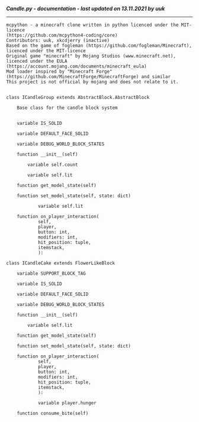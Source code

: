 ***Candle.py - documentation - last updated on 13.11.2021 by uuk***
___

    mcpython - a minecraft clone written in python licenced under the MIT-licence 
    (https://github.com/mcpython4-coding/core)
    Contributors: uuk, xkcdjerry (inactive)
    Based on the game of fogleman (https://github.com/fogleman/Minecraft), licenced under the MIT-licence
    Original game "minecraft" by Mojang Studios (www.minecraft.net), licenced under the EULA
    (https://account.mojang.com/documents/minecraft_eula)
    Mod loader inspired by "Minecraft Forge" (https://github.com/MinecraftForge/MinecraftForge) and similar
    This project is not official by mojang and does not relate to it.


    class ICandleGroup extends AbstractBlock.AbstractBlock
        
        Base class for the candle block system


        variable IS_SOLID

        variable DEFAULT_FACE_SOLID

        variable DEBUG_WORLD_BLOCK_STATES

        function __init__(self)

            variable self.count

            variable self.lit

        function get_model_state(self)

        function set_model_state(self, state: dict)

                variable self.lit

        function on_player_interaction(
                self,
                player,
                button: int,
                modifiers: int,
                hit_position: tuple,
                itemstack,
                ):

    class ICandleCake extends FlowerLikeBlock

        variable SUPPORT_BLOCK_TAG

        variable IS_SOLID

        variable DEFAULT_FACE_SOLID

        variable DEBUG_WORLD_BLOCK_STATES

        function __init__(self)

            variable self.lit

        function get_model_state(self)

        function set_model_state(self, state: dict)

        function on_player_interaction(
                self,
                player,
                button: int,
                modifiers: int,
                hit_position: tuple,
                itemstack,
                ):

                variable player.hunger

        function consume_bite(self)